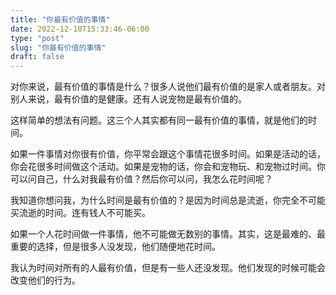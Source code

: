 ```yaml
---
title: "你最有价值的事情"
date: 2022-12-10T15:33:46-06:00
type: "post"
slug: "你最有价值的事情"
draft: false
---
```


对你来说，最有价值的事情是什么？很多人说他们最有价值的是家人或者朋友。对别人来说，最有价值的是健康。还有人说宠物是最有价值的。

这样简单的想法有问题。这三个人其实都有同一最有价值的事情，就是他们的时间。

如果一件事情对你很有价值，你平常会跟这个事情花很多时间。如果是活动的话，你会花很多时间做这个活动。如果是宠物的话，你会和宠物玩、和宠物过时间。你可以问自己，什么对我最有价值？然后你可以问，我怎么花时间呢？

我知道你想问我，为什么时间是最有价值的？是因为时间总是流逝，你完全不可能买流逝的时间。连有钱人不可能买。

如果一个人花时间做一件事情，他不可能做无数别的事情。其实，这是最难的、最重要的选择，但是很多人没发现，他们随便地花时间。

我认为时间对所有的人最有价值，但是有一些人还没发现。他们发现的时候可能会改变他们的行为。
